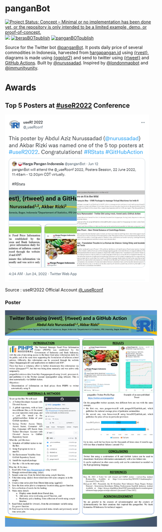 # panganBot

[![Project Status: Concept – Minimal or no implementation has been done
yet, or the repository is only intended to be a limited example, demo,
or
proof-of-concept.](https://www.repostatus.org/badges/latest/concept.svg)](https://www.repostatus.org/#concept)
[![](https://img.shields.io/badge/Twitter-@panganBot-white?style=flat&labelColor=blue&logo=Twitter&logoColor=white)](https://twitter.com/panganBot)
[![berasBOTpublish](https://github.com/Nr5D/panganBot/actions/workflows/berasBOTpublish.yml/badge.svg)](https://github.com/Nr5D/panganBot/actions/workflows/berasBOTpublish.yml)
[![panganBOTpublish](https://github.com/Nr5D/panganBot/actions/workflows/panganBOTpublish.yml/badge.svg)](https://github.com/Nr5D/panganBot/actions/workflows/panganBOTpublish.yml)

Source for the Twitter bot [@panganBot](https://www.twitter.com/panganBot). It posts daily price of several commodities in Indonesia, harvested from [hargapangan.id](http://hargapangan.id/) using [{rvest}](https://rvest.tidyverse.org/), diagrams is made using [{ggplot2}](https://ggplot2.tidyverse.org/) and send to twitter using [{rtweet}](https://docs.ropensci.org/rtweet/) and [GitHub Actions](https://docs.github.com/en/actions). Built by [@nurussadad](https://twitter.com/nurussadad). Inspired by [@londonmapbot](https://www.twitter.com/londonmapbot) and [@immunityunity](https://www.twitter.com/immunityunity).

# Awards
## Top 5 Posters at [#useR2022](https://twitter.com/hashtag/useR2022) Conference

![alt text](https://github.com/Nr5D/panganBot/blob/main/old/Top5.png?raw=true)

Source : useR!2022 Official Account [@_useRconf](https://twitter.com/_useRconf/status/1540083512190984192)

### Poster
![Poster](https://github.com/Nr5D/panganBot/blob/main/old/PosterPresentation-Twitter%20Bot%20using%20rvest%20rtweet%20and%20a%20GitHub%20Action.png?raw=true)
